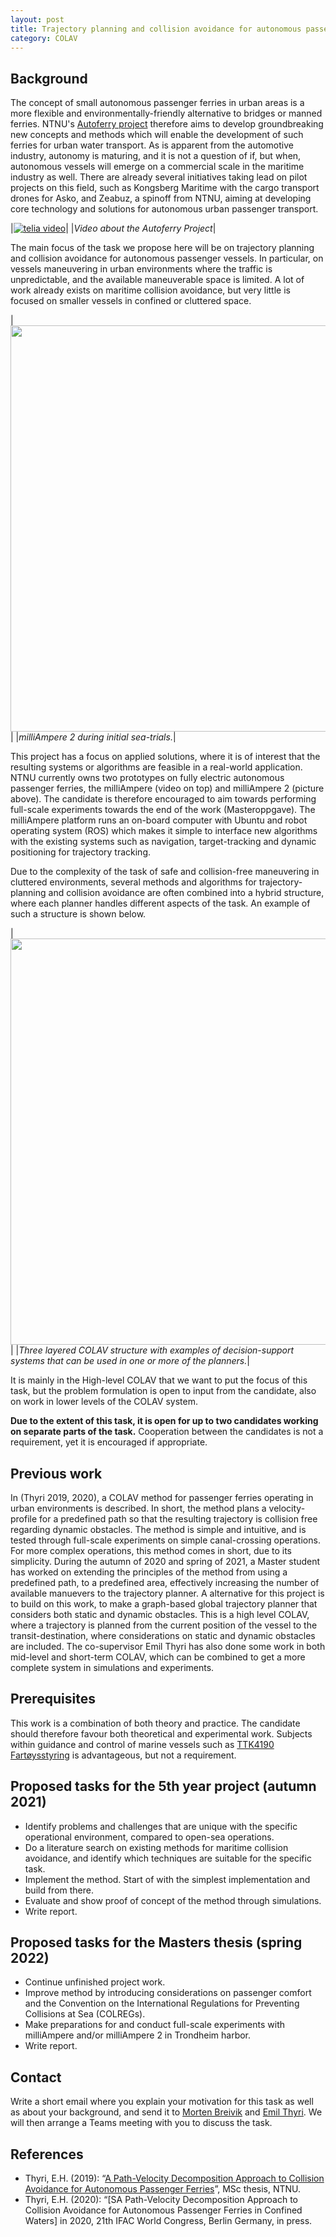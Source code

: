 ```yaml
---
layout: post
title: Trajectory planning and collision avoidance for autonomous passenger ferries
category: COLAV
---
```

## Background

The concept of small autonomous passenger ferries in urban areas is a more flexible and environmentally-friendly alternative to bridges or manned ferries. NTNU's [Autoferry project] therefore aims to develop groundbreaking new concepts and methods which will enable the development of such ferries for urban water transport. As is apparent from the automotive industry, autonomy is maturing, and it is not a question of if, but when, autonomous vessels will emerge on a commercial scale in the maritime industry as well. There are already several initiatives taking lead on pilot projects on this field, such as Kongsberg Maritime with the cargo transport drones for Asko, and Zeabuz, a spinoff from NTNU, aiming at developing core technology and solutions for autonomous urban passenger transport.

|[![telia video]](https://www.youtube.com/watch?time_continue=1&v=FuWedx0oLX4&feature=emb_logo)|
|*Video about the Autoferry Project*|

<!-- For autonomous maritime transport to be a reality, there are two major tasks that need to be solved: Firstly, relevant aspects on the operational environment needs to be sensed and comprehended to form a sufficient situational awareness. Subsequently, mission planning needs to be performed, based on the situational awareness, to produce a feasible plan that completes the objective in a safe and secure manner. For an autonomous maritime vessel, this is done in the form of trajectory planning, on either a local or global scale.  -->

The main focus of the task we propose here will be on trajectory planning and collision avoidance for autonomous passenger vessels. In particular, on vessels maneuvering in urban environments where the traffic is unpredictable, and the available maneuverable space is limited. 
A lot of work already exists on maritime collision avoidance, but very little is focused on smaller vessels in confined or cluttered space. 
<!-- The work should therefore start by doing a literature search on existing collision avoidance methods and identifying features of the methods that make them more or less suitable for the task, before the work on developing new methods is started. -->

|<img src="{{site.url}}/assets/milliAmpere_2_on_water_during_initial_tests.png" width="650"> |
|*milliAmpere 2 during initial sea-trials.*|

This project has a focus on applied solutions, where it is of interest that the resulting systems or algorithms are feasible in a real-world application. NTNU currently owns two prototypes on fully electric autonomous passenger ferries, the milliAmpere (video on top) and milliAmpere 2 (picture above). The candidate is therefore encouraged to aim towards performing full-scale experiments towards the end of the work (Masteroppgave). The milliAmpere platform runs an on-board computer with Ubuntu and robot operating system (ROS) which makes it simple to interface new algorithms with the existing systems such as navigation, target-tracking and dynamic positioning for trajectory tracking. 

Due to the complexity of the task of safe and collision-free maneuvering in cluttered environments, several methods and algorithms for trajectory-planning and collision avoidance are often combined into a hybrid structure, where each planner handles different aspects of the task. An example of such a structure is shown below. 

|<img src="{{site.url}}/assets/three_layer_structure.png" width="650"> |
|*Three layered COLAV structure with examples of decision-support systems that can be used in one or more of the planners.*|

It is mainly in the High-level COLAV that we want to put the focus of this task, but the problem formulation is open to input from the candidate, also on work in lower levels of the COLAV system. 

**Due to the extent of this task, it is open for up to two candidates working on separate parts of the task.** Cooperation between the candidates is not a requirement, yet it is encouraged if appropriate.

## Previous work
In (Thyri 2019, 2020), a COLAV method for passenger ferries operating in urban environments is described. In short, the method plans a velocity-profile for a predefined path so that the resulting trajectory is collision free regarding dynamic obstacles. The method is simple and intuitive, and is tested through full-scale experiments on simple canal-crossing operations. For more complex operations, this method comes in short, due to its simplicity. During the autumn of 2020 and spring of 2021, a Master student has worked on extending the principles of the method from using a predefined path, to a predefined area, effectively increasing the number of available manuevers to the trajectory planner.
A alternative for this project is to build on this work, to make a graph-based global trajectory planner that considers both static and dynamic obstacles. This is a high level COLAV, where a trajectory is planned from the current position of the vessel to the transit-destination, where considerations on static and dynamic obstacles are included. The co-supervisor Emil Thyri has also done some work in both mid-level and short-term COLAV, which can be combined to get a more complete system in simulations and experiments. 


<!-- Some previous work 

In (Thyri 2019, 2020), a COLAV method for passenger ferries operating in urban environments is described. The method in short:
* The method inputs a predefined path that is collision free with any static obstacles, as well as tracking data on moving obstacles in proximity.
* A simplified obstacle representation is made for each obstacle. The representation can be made to consider COLREGs, obstacle size and velocity. Se left picture below.. 
* The obstacle representations are transformed onto the path, based on the assumptions that the obstacles keep constant heading and velocity. This gives a two-dimensional path-time space where the area spanned by the transformed obstacle representation represents that obstacle representations occupation of the path in time,  see middle picture below.
* A visibility-graph is constructed to connect the start of the path to the end of the path in a way that does not intersect the collision-regions of the transformed obstacle representation, see right picture below. 
* The graph is traversed with a graph search algorithm to find the minimum cost path, and a velocity-profile can be calculated from that path.  -->

<!-- ## Problem formulation
This task concerns developing a COLAV system for an autonomous surface vessels operating in confined space with high and irregular traffic. 
Problems and challenges that are unique with the specific operational environment, compared to open-sea operations, needs to be identified, and holes in the ex -->

## Prerequisites
This work is a combination of both theory and practice.  The candidate should therefore favour both theoretical and experimental work. Subjects within guidance and control of marine vessels such as [TTK4190 Fartøysstyring] is advantageous, but not a requirement.

## Proposed tasks for the 5th year project (autumn 2021)
* Identify problems and challenges that are unique with the specific operational environment, compared to open-sea operations. 
* Do a literature search on existing methods for maritime collision avoidance, and identify which techniques are suitable for the specific task.
* Implement the method. Start of with the simplest implementation and build from there. 
* Evaluate and show proof of concept of the method through simulations.
* Write report.

## Proposed tasks for the Masters thesis (spring 2022)
* Continue unfinished project work.
* Improve method by introducing considerations on passenger comfort and the Convention on the International Regulations for Preventing Collisions at Sea (COLREGs).
* Make preparations for and conduct full-scale experiments with milliAmpere and/or milliAmpere 2 in Trondheim harbor.
* Write report.

## Contact
Write a short email where you explain your motivation for this task as well as about your background, and send it to [Morten Breivik] and  [Emil Thyri]. We will then arrange a Teams meeting with you to discuss the task.

## References
* Thyri, E.H. (2019): “[A Path-Velocity Decomposition Approach to Collision Avoidance for Autonomous Passenger Ferries](https://ntnuopen.ntnu.no/ntnu-xmlui/handle/11250/2625711)”, MSc thesis, NTNU. 
* Thyri, E.H. (2020): “[SA Path-Velocity Decomposition Approach to Collision Avoidance for Autonomous Passenger Ferries in Confined Waters] in 2020, 21th IFAC World Congress, Berlin Germany, in press.  


[Morten Breivik]: https://www.ntnu.no/ansatte/morten.breivik
[Emil Thyri]: https://www.ntnu.no/ansatte/emil.h.thyri
[Bjørn-Olav Holtung Eriksen]: https://www.ntnu.edu/employees/bjorn-olav.holtung.eriksen
[telia video]: {{site.url}}/assets/telia_video_snip.png
[TTK4190 Fartøysstyring]: https://www.ntnu.edu/studies/courses/TTK4190#tab=omEmnet
[Autoferry project]: https://www.ntnu.edu/autoferry